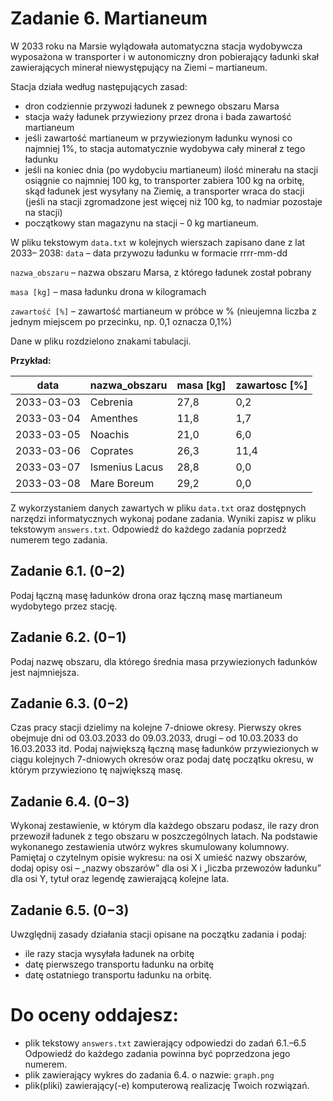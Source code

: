 # Zadanie 6. Martianeum

W 2033 roku na Marsie wylądowała automatyczna stacja wydobywcza wyposażona
w transporter i w autonomiczny dron pobierający ładunki skał zawierających minerał
niewystępujący na Ziemi – martianeum.

Stacja działa według następujących zasad:
- dron codziennie przywozi ładunek z pewnego obszaru Marsa
- stacja waży ładunek przywieziony przez drona i bada zawartość martianeum
- jeśli zawartość martianeum w przywiezionym ładunku wynosi co najmniej 1%, to stacja
automatycznie wydobywa cały minerał z tego ładunku
- jeśli na koniec dnia (po wydobyciu martianeum) ilość minerału na stacji osiągnie co
najmniej 100 kg, to transporter zabiera 100 kg na orbitę, skąd ładunek jest wysyłany na
Ziemię, a transporter wraca do stacji (jeśli na stacji zgromadzone jest więcej niż 100 kg, to
nadmiar pozostaje na stacji)
- początkowy stan magazynu na stacji – 0 kg martianeum.

W pliku tekstowym `data.txt` w kolejnych wierszach zapisano dane z lat 2033–
2038:
`data` – data przywozu ładunku w formacie rrrr-mm-dd

`nazwa_obszaru` – nazwa obszaru Marsa, z którego ładunek został pobrany

`masa [kg]` – masa ładunku drona w kilogramach

`zawartość [%]` – zawartość martianeum w próbce w % (nieujemna liczba z jednym
miejscem po przecinku, np. 0,1 oznacza 0,1%)

Dane w pliku rozdzielono znakami tabulacji.

**Przykład:**

| data       | nazwa_obszaru   | masa [kg] | zawartosc [%] |
|------------|-----------------|-----------|---------------|
| 2033-03-03 | Cebrenia        | 27,8      | 0,2           |
| 2033-03-04 | Amenthes        | 11,8      | 1,7           |
| 2033-03-05 | Noachis         | 21,0      | 6,0           |
| 2033-03-06 | Coprates        | 26,3      | 11,4          |
| 2033-03-07 | Ismenius Lacus  | 28,8      | 0,0           |
| 2033-03-08 | Mare Boreum     | 29,2      | 0,0           |

Z wykorzystaniem danych zawartych w pliku `data.txt` oraz dostępnych narzędzi
informatycznych wykonaj podane zadania. Wyniki zapisz w pliku tekstowym `answers.txt`.
Odpowiedź do każdego zadania poprzedź numerem tego zadania.

## Zadanie 6.1. (0−2)
Podaj łączną masę ładunków drona oraz łączną masę martianeum wydobytego przez stację.

## Zadanie 6.2. (0−1)
Podaj nazwę obszaru, dla którego średnia masa przywiezionych ładunków jest najmniejsza.

## Zadanie 6.3. (0−2)
Czas pracy stacji dzielimy na kolejne 7-dniowe okresy. Pierwszy okres obejmuje dni od
03.03.2033 do 09.03.2033, drugi – od 10.03.2033 do 16.03.2033 itd.
Podaj największą łączną masę ładunków przywiezionych w ciągu kolejnych 7-dniowych
okresów oraz podaj datę początku okresu, w którym przywieziono tę największą masę.

## Zadanie 6.4. (0−3)
Wykonaj zestawienie, w którym dla każdego obszaru podasz, ile razy dron przewoził ładunek
z tego obszaru w poszczególnych latach.
Na podstawie wykonanego zestawienia utwórz wykres skumulowany kolumnowy. Pamiętaj
o czytelnym opisie wykresu: na osi X umieść nazwy obszarów, dodaj opisy osi – „nazwy
obszarów” dla osi X i „liczba przewozów ładunku” dla osi Y, tytuł oraz legendę zawierającą
kolejne lata.

## Zadanie 6.5. (0−3)
Uwzględnij zasady działania stacji opisane na początku zadania i podaj:
- ile razy stacja wysyłała ładunek na orbitę
- datę pierwszego transportu ładunku na orbitę
- datę ostatniego transportu ładunku na orbitę.


# Do oceny oddajesz:
- plik tekstowy `answers.txt` zawierający odpowiedzi do zadań 6.1.–6.5 Odpowiedź do każdego zadania powinna być poprzedzona jego numerem.
- plik zawierający wykres do zadania 6.4. o nazwie: `graph.png`
- plik(pliki) zawierający(-e) komputerową realizację Twoich rozwiązań.
